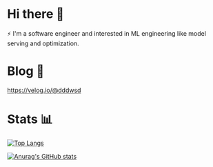 # Hi there 👋

⚡ I'm a software engineer and interested in ML engineering like model serving and optimization.

# Blog 📃
https://velog.io/@dddwsd

# Stats 📊 
[![Top Langs](https://github-readme-stats.vercel.app/api/top-langs/?username=dddwsd&langs_count=8)](https://github.com/anuraghazra/github-readme-stats)

[![Anurag's GitHub stats](https://github-readme-stats.vercel.app/api?username=dddwsd)](https://github.com/anuraghazra/github-readme-stats)

<!--
**dddwsd/dddwsd** is a ✨ _special_ ✨ repository because its `README.md` (this file) appears on your GitHub profile.

Here are some ideas to get you started:

- 🔭 I’m currently working on ...
- 🌱 I’m currently learning ...
- 👯 I’m looking to collaborate on ...
- 🤔 I’m looking for help with ...
- 💬 Ask me about ...
- 📫 How to reach me: ...
- 😄 Pronouns: ...
-  Fun fact: ...
-->
